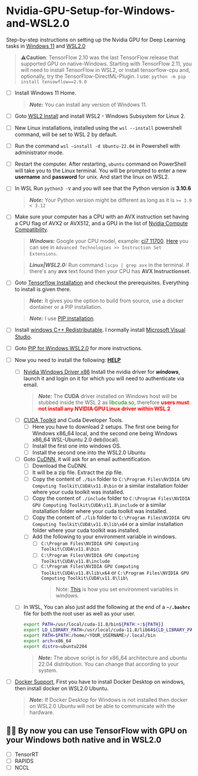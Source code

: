 # Nvidia-GPU-Setup-for-Windows-and-WSL2.0
Step-by-step instructions on setting up the Nvidia GPU for Deep Learning tasks in [Windows 11](https://www.microsoft.com/software-download/windows11) and [WSL2.0](https://learn.microsoft.com/en-us/windows/wsl/install)

> ⚠️**Caution**: TensorFlow 2.10 was the last TensorFlow release that supported GPU on native-Windows. Starting with TensorFlow 2.11, you will need to install TensorFlow in WSL2, or install tensorflow-cpu and, optionally, try the TensorFlow-DirectML-Plugin. I use: `python -m pip install tensowflow==2.9.0`

- [ ] Install Windows 11 Home.
    > **_Note:_** You can install any version of Windows 11.
- [ ] Goto [WSL2 Install](https://learn.microsoft.com/en-us/windows/wsl/install) and install WSL2 - Windows Subsystem for Linux 2. 
- [ ] New Linux installations, installed using the `wsl --install` powershell command, will be set to WSL 2 by default.
- [ ] Run the command `wsl –install -d Ubuntu-22.04` in Powershell with administrator mode.
- [ ] Restart the computer. After restarting, `ubuntu` command on PowerShell will take you to the Linux terminal. You will be prompted to enter a new **username** and **password** for unix. And start the linux on WSL2.
- [ ] In WSL Run `python3 -V` and you will see that the Python version is **3.10.6**
    > **_Note:_** Your Python version might be different as long as it is `>= 3.9 < 3.12`
- [ ] Make sure your computer has a CPU with an AVX instruction set having a CPU flag of AVX2 or AVX512, and a GPU in the list of [Nvidia Compute Compatibility](https://developer.nvidia.com/cuda-gpus). 
    > **_Windows:_** Google your CPU model, example: [ci7 11700](https://ark.intel.com/content/www/us/en/ark/products/212279/intel-core-i711700-processor-16m-cache-up-to-4-90-ghz.html). [Here](https://ark.intel.com/content/www/us/en/ark/products/212279/intel-core-i711700-processor-16m-cache-up-to-4-90-ghz.html) you can see in `Advanced Technologies >> Instruction Set Extensions`.

    > **_Linux|WSL2.0:_** Run command `lscpu | grep avx` in the terminal. If there's any **avx** text found then your CPU has **AVX Instructionset**.
- [ ] Goto [Tensorflow Installation](https://www.tensorflow.org/install) and checkout the prerequisites. Everything to install is given there.
    > **_Note:_** It gives you the option to build from source, use a docker dontainer or a PIP installation.

    > **_Note:_** I use [PIP installation](https://www.tensorflow.org/install/pip).

- [ ] Install [windows C++ Redistributable](https://learn.microsoft.com/en-US/cpp/windows/latest-supported-vc-redist?view=msvc-170). I normally install [Microsoft Visual Studio](https://visualstudio.microsoft.com/).
- [ ] Goto [PIP for Windows WSL2.0](https://www.tensorflow.org/install/pip#windows-wsl2_1) for more instructions.
- [ ] Now you need to install the following: **[HELP](https://docs.nvidia.com/cuda/wsl-user-guide/index.html)**
  - [ ] [Nvidia Windows Driver x86](https://www.nvidia.com/Download/index.aspx) Install the nvidia driver for _**windows**_, launch it and login on it for which you will need to authenticate via email.
    > **_Note:_** The **CUDA** driver installed on Windows host will be stubbed inside the WSL 2 as <span style="color: green;">libcuda.so</span>, therefore <span style="color: red;">**users must not install any NVIDIA GPU Linux driver within WSL 2**</span>
  - [ ] [CUDA Toolkit](https://developer.nvidia.com/cuda-downloads?target_os=Linux&target_arch=x86_64&Distribution=WSL-Ubuntu&target_version=2.0) and Cuda Developer Tools.
    - [ ] Here you have to download 2 setups. The first one being for Windows x86_64 local, and the second one being Windows x86_64 WSL-Ubuntu 2.0 deb(local).
    - [ ] Install the first one into windows OS.
    - [ ] Install the second one into the WSL2.0 Ubuntu
  - [ ] Goto [CuDNN](https://developer.nvidia.com/cudnn), it will ask for an email authentification. 
    - [ ] Download the CuDNN. 
    - [ ] It will be a zip file. Extract the zip file.
    - [ ] Copy the content of `./bin` folder to `C:\Program Files\NVIDIA GPU Computing Toolkit\CUDA\v11.8\bin` or a similar installation folder where your cuda toolkit was installed.
    - [ ] Copy the content of `./include` folder to `C:\Program Files\NVIDIA GPU Computing Toolkit\CUDA\v11.8\include` or a similar installation folder where your cuda toolkit was installed.
    - [ ] Copy the content of `./lib` folder to `C:\Program Files\NVIDIA GPU Computing Toolkit\CUDA\v11.8\lib\x64` or a similar installation folder where your cuda toolkit was installed.
    - [ ] Add the following to your environment variable in windows.
      - [ ] `C:\Program Files\NVIDIA GPU Computing Toolkit\CUDA\v11.8\bin`
      - [ ] `C:\Program Files\NVIDIA GPU Computing Toolkit\CUDA\v11.8\include`
      - [ ] `C:\Program Files\NVIDIA GPU Computing Toolkit\CUDA\v11.8\lib\x64` or `C:\Program Files\NVIDIA GPU Computing Toolkit\CUDA\v11.8\lib\`
        > Note: [This](https://www.computerhope.com/issues/ch000549.htm) is how you set environment variables in windows.
  - [ ] In WSL, You can also just add the following at the end of a **`~/.bashrc`** file for both the root user as well as your user.
    ```bash
    export PATH=/usr/local/cuda-11.8/bin${PATH:+:${PATH}}
    export LD_LIBRARY_PATH=/usr/local/cuda-11.8/lib64${LD_LIBRARY_PATH:+:${LD_LIBRARY_PATH}}
    export PATH=$PATH:/home/<YOUR_USERNAME>/.local/bin
    export arch=x86_64
    export distro=ubuntu2204
    ```
    > **_Note:_** The above script is for x86_64 architecture and ubuntu 22.04 distribution. You can change that according to your system.
- [ ] [Docker Support](https://docs.nvidia.com/ai-enterprise/deployment-guide-vmware/0.1.0/docker.html), First you have to install Docker Desktop on windows, then install docker on WSL2.0 Ubuntu.
    > **_Note:_** If Docker Desktop for Windows is not installed then docker on WSL2.0 Ubuntu will not be able to communicate with the hardware.

## 💁‍♂️ By now you can use TensorFlow with GPU on your Windows both native and in WSL2.0


- [ ] TensorRT
- [ ] RAPIDS
- [ ] NCCL
